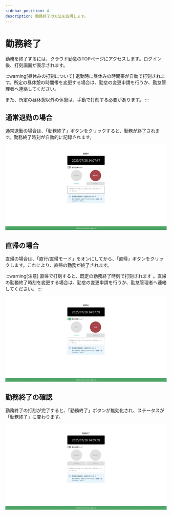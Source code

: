 ```yaml
---
sidebar_position: 4
description: 勤務終了の方法を説明します。
---
```


# 勤務終了

勤務を終了するには、クラウド勤怠のTOPページにアクセスします。ログイン後、打刻画面が表示されます。

:::warning[昼休みの打刻について]
退勤時に昼休みの時間帯が自動で打刻されます。所定の昼休憩の時間帯を変更する場合は、勤怠の変更申請を行うか、勤怠管理者へ連絡してください。

また、所定の昼休憩以外の休憩は、手動で打刻する必要があります。
:::


## 通常退勤の場合

通常退勤の場合は、「勤務終了」ボタンをクリックすると、勤務が終了されます。勤務終了時刻が自動的に記録されます。

![alt text](img/006.png)

## 直帰の場合

直帰の場合は、「直行/直帰モード」をオンにしてから、「直帰」ボタンをクリックします。これにより、直帰の勤務が終了されます。

:::warning[注意]
直帰で打刻すると、既定の勤務終了時刻で打刻されます
。直帰の勤務終了時刻を変更する場合は、勤怠の変更申請を行うか、勤怠管理者へ連絡してください。
:::

![alt text](img/007.png)

## 勤務終了の確認

勤務終了の打刻が完了すると、「勤務終了」ボタンが無効化され、ステータスが「勤務終了」に変わります。

![alt text](img/008.png)
